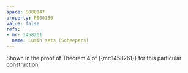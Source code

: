 ```yaml
---
space: S000147
property: P000150
value: false
refs:
- mr: 1458261
  name: Lusin sets (Scheepers)
---
```


Shown in the proof of Theorem 4 of {{mr:1458261}}
for this particular construction.
